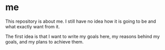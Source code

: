# me
This repository is about me.
I still have no idea how it is going to be and what exactly want from it.

The first idea is that I want to write my goals here, my reasons behind my goals, and my plans to achieve them.
